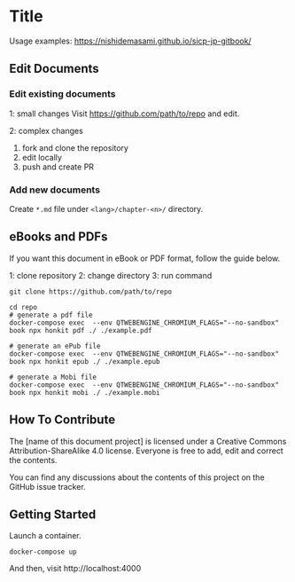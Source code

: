 # Title

Usage examples: https://nishidemasami.github.io/sicp-jp-gitbook/

## Edit Documents

### Edit existing documents

1: small changes
Visit https://github.com/path/to/repo and edit.

2: complex changes

1. fork and clone the repository
2. edit locally
3. push and create PR

### Add new documents

Create `*.md` file under `<lang>/chapter-<n>/` directory.

## eBooks and PDFs


If you want this document in eBook or PDF format, follow the guide below.

1: clone repository
2: change directory
3: run command

```shell
git clone https://github.com/path/to/repo

cd repo
# generate a pdf file
docker-compose exec  --env QTWEBENGINE_CHROMIUM_FLAGS="--no-sandbox" book npx honkit pdf ./ ./example.pdf

# generate an ePub file
docker-compose exec  --env QTWEBENGINE_CHROMIUM_FLAGS="--no-sandbox" book npx honkit epub ./ ./example.epub

# generate a Mobi file
docker-compose exec  --env QTWEBENGINE_CHROMIUM_FLAGS="--no-sandbox" book npx honkit mobi ./ ./example.mobi

```

## How To Contribute

The \[name of this document project\] is licensed under a Creative Commons Attribution-ShareAlike 4.0 license. 
Everyone is free to add, edit and correct the contents.

You can find any discussions about the contents of this project  on the GitHub issue tracker.

## Getting Started

Launch a container.
```shell
docker-compose up
```
And then, visit http://localhost:4000



